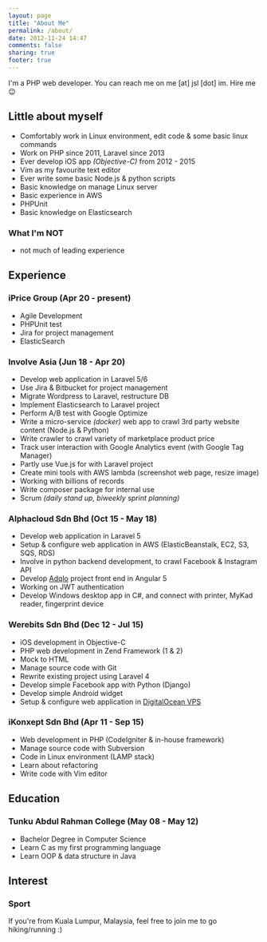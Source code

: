 ```yaml
---
layout: page
title: "About Me"
permalink: /about/
date: 2012-11-24 14:47
comments: false
sharing: true
footer: true
---
```


I'm a PHP web developer. You can reach me on me [at] jsl [dot] im.
Hire me 😉

## Little about myself

- Comfortably work in Linux environment, edit code & some basic linux commands
- Work on PHP since 2011, Laravel since 2013
- Ever develop iOS app _(Objective-C)_ from 2012 - 2015
- Vim as my favourite text editor
- Ever write some basic Node.js & python scripts
- Basic knowledge on manage Linux server
- Basic experience in AWS
- PHPUnit
- Basic knowledge on Elasticsearch

### What I'm NOT

- not much of leading experience

## Experience

### iPrice Group (Apr 20 - present)

- Agile Development
- PHPUnit test
- Jira for project management
- ElasticSearch

### Involve Asia (Jun 18 - Apr 20)

- Develop web application in Laravel 5/6
- Use Jira & Bitbucket for project management
- Migrate Wordpress to Laravel, restructure DB
- Implement Elasticsearch to Laravel project
- Perform A/B test with Google Optimize
- Write a micro-service _(docker)_ web app to crawl 3rd party website content (Node.js & Python)
- Write crawler to crawl variety of marketplace product price
- Track user interaction with Google Analytics event (with Google Tag Manager)
- Partly use Vue.js for with Laravel project
- Create mini tools with AWS lambda (screenshot web page, resize image)
- Working with billions of records
- Write composer package for internal use
- Scrum _(daily stand up, biweekly sprint planning)_

### Alphacloud Sdn Bhd (Oct 15 - May 18)

- Develop web application in Laravel 5
- Setup & configure web application in AWS (ElasticBeanstalk, EC2, S3, SQS, RDS)
- Involve in python backend development, to crawl Facebook & Instagram API
- Develop [Adqlo](https://jsl.im/2x5MBxH) project front end in Angular 5
- Working on JWT authentication
- Develop Windows desktop app in C#, and connect with printer, MyKad reader, fingerprint device

### Werebits Sdn Bhd (Dec 12 - Jul 15)

- iOS development in Objective-C
- PHP web development in Zend Framework (1 & 2)
- Mock to HTML
- Manage source code with Git
- Rewrite existing project using Laravel 4
- Develop simple Facebook app with Python (Django)
- Develop simple Android widget
- Setup & configure web application in [DigitalOcean VPS](https://m.do.co/c/abb622813f68)

### iKonxept Sdn Bhd (Apr 11 - Sep 15)
 
- Web development in PHP (CodeIgniter & in-house framework)
- Manage source code with Subversion
- Code in Linux environment (LAMP stack)
- Learn about refactoring
- Write code with Vim editor

## Education

### Tunku Abdul Rahman College (May 08 - May 12)

- Bachelor Degree in Computer Science
- Learn C as my first programming language
- Learn OOP & data structure in Java

## Interest

### Sport

If you're from Kuala Lumpur, Malaysia, feel free to join me to go hiking/running :)
